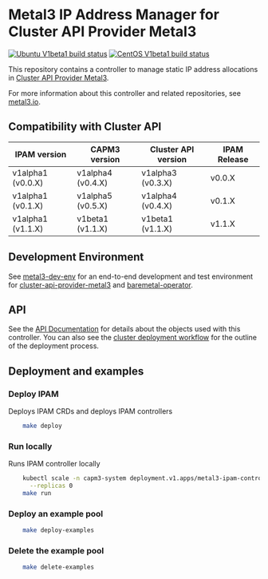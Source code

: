 # Metal3 IP Address Manager for Cluster API Provider Metal3

[![Ubuntu V1beta1 build status](https://jenkins.nordix.org/view/Metal3/job/metal3_main_v1b1_integration_test_ubuntu/badge/icon?subject=Ubuntu%20E2E%20V1beta1)](https://jenkins.nordix.org/view/Metal3/job/metal3_main_v1b1_integration_test_ubuntu/)
[![CentOS V1beta1 build status](https://jenkins.nordix.org/view/Metal3/job/metal3_main_v1b1_integration_test_centos/badge/icon?subject=CentOS%20E2E%20V1beta1)](https://jenkins.nordix.org/view/Metal3/job/metal3_main_v1b1_integration_test_centos/)

This repository contains a controller to manage static IP address allocations
in [Cluster API Provider Metal3](https://github.com/metal3-io/cluster-api-provider-metal3/).

For more information about this controller and related repositories, see
[metal3.io](http://metal3.io/).

## Compatibility with Cluster API

| IPAM version      | CAPM3 version     | Cluster API version | IPAM Release |
|-------------------|-------------------|---------------------|--------------|
| v1alpha1 (v0.0.X) | v1alpha4 (v0.4.X) | v1alpha3 (v0.3.X)   | v0.0.X       |
| v1alpha1 (v0.1.X) | v1alpha5 (v0.5.X) | v1alpha4 (v0.4.X)   | v0.1.X       |
| v1alpha1 (v1.1.X) | v1beta1 (v1.1.X)  | v1beta1 (v1.1.X)    | v1.1.X       |

## Development Environment

See [metal3-dev-env](https://github.com/metal3-io/metal3-dev-env) for an
end-to-end development and test environment for
[cluster-api-provider-metal3](https://github.com/metal3-io/cluster-api-provider-metal3/)
and [baremetal-operator](https://github.com/metal3-io/baremetal-operator).

## API

See the [API Documentation](docs/api.md) for details about the objects used with
this controller. You can also see the [cluster deployment
workflow](docs/deployment_workflow.md) for the outline of the
deployment process.

## Deployment and examples

### Deploy IPAM

Deploys IPAM CRDs and deploys IPAM controllers

```sh
    make deploy
```

### Run locally

Runs IPAM controller locally

```sh
    kubectl scale -n capm3-system deployment.v1.apps/metal3-ipam-controller-manager \
      --replicas 0
    make run
```

### Deploy an example pool

```sh
    make deploy-examples
```

### Delete the example pool

```sh
    make delete-examples
```
